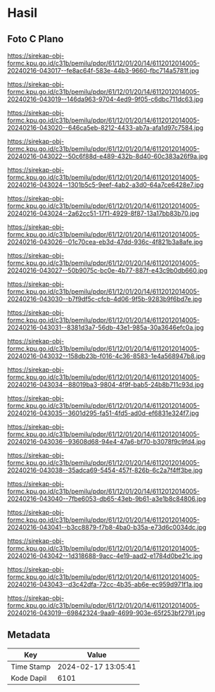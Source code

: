 # Hasil

## Foto C Plano

https://sirekap-obj-formc.kpu.go.id/c31b/pemilu/pdpr/61/12/01/20/14/6112012014005-20240216-043017--fe8ac64f-583e-44b3-9660-fbc714a5781f.jpg

https://sirekap-obj-formc.kpu.go.id/c31b/pemilu/pdpr/61/12/01/20/14/6112012014005-20240216-043019--146da963-9704-4ed9-9f05-c6dbc711dc63.jpg

https://sirekap-obj-formc.kpu.go.id/c31b/pemilu/pdpr/61/12/01/20/14/6112012014005-20240216-043020--646ca5eb-8212-4433-ab7a-afa1d97c7584.jpg

https://sirekap-obj-formc.kpu.go.id/c31b/pemilu/pdpr/61/12/01/20/14/6112012014005-20240216-043022--50c6f88d-e489-432b-8d40-60c383a26f9a.jpg

https://sirekap-obj-formc.kpu.go.id/c31b/pemilu/pdpr/61/12/01/20/14/6112012014005-20240216-043024--1301b5c5-9eef-4ab2-a3d0-64a7ce6428e7.jpg

https://sirekap-obj-formc.kpu.go.id/c31b/pemilu/pdpr/61/12/01/20/14/6112012014005-20240216-043024--2a62cc51-17f1-4929-8f87-13a17bb83b70.jpg

https://sirekap-obj-formc.kpu.go.id/c31b/pemilu/pdpr/61/12/01/20/14/6112012014005-20240216-043026--01c70cea-eb3d-47dd-936c-4f821b3a8afe.jpg

https://sirekap-obj-formc.kpu.go.id/c31b/pemilu/pdpr/61/12/01/20/14/6112012014005-20240216-043027--50b9075c-bc0e-4b77-887f-e43c9b0db660.jpg

https://sirekap-obj-formc.kpu.go.id/c31b/pemilu/pdpr/61/12/01/20/14/6112012014005-20240216-043030--b7f9df5c-cfcb-4d06-9f5b-9283b9f6bd7e.jpg

https://sirekap-obj-formc.kpu.go.id/c31b/pemilu/pdpr/61/12/01/20/14/6112012014005-20240216-043031--8381d3a7-56db-43e1-985a-30a3646efc0a.jpg

https://sirekap-obj-formc.kpu.go.id/c31b/pemilu/pdpr/61/12/01/20/14/6112012014005-20240216-043032--158db23b-f016-4c36-8583-1e4a568947b8.jpg

https://sirekap-obj-formc.kpu.go.id/c31b/pemilu/pdpr/61/12/01/20/14/6112012014005-20240216-043034--88019ba3-9804-4f9f-bab5-24b8b711c93d.jpg

https://sirekap-obj-formc.kpu.go.id/c31b/pemilu/pdpr/61/12/01/20/14/6112012014005-20240216-043035--3601d295-fa51-4fd5-ad0d-ef6831e324f7.jpg

https://sirekap-obj-formc.kpu.go.id/c31b/pemilu/pdpr/61/12/01/20/14/6112012014005-20240216-043036--93608d68-94e4-47a6-bf70-b3078f9c9fd4.jpg

https://sirekap-obj-formc.kpu.go.id/c31b/pemilu/pdpr/61/12/01/20/14/6112012014005-20240216-043038--35adca69-5454-457f-826b-6c2a7f4ff3be.jpg

https://sirekap-obj-formc.kpu.go.id/c31b/pemilu/pdpr/61/12/01/20/14/6112012014005-20240216-043040--7fbe6053-db65-43eb-9b61-a3e1b8c84806.jpg

https://sirekap-obj-formc.kpu.go.id/c31b/pemilu/pdpr/61/12/01/20/14/6112012014005-20240216-043041--b3cc8879-f7b8-4ba0-b35a-e73d6c0034dc.jpg

https://sirekap-obj-formc.kpu.go.id/c31b/pemilu/pdpr/61/12/01/20/14/6112012014005-20240216-043042--1d318688-9acc-4e19-aad2-e1784d0be21c.jpg

https://sirekap-obj-formc.kpu.go.id/c31b/pemilu/pdpr/61/12/01/20/14/6112012014005-20240216-043043--d3c42dfa-72cc-4b35-ab6e-ec959d971f1a.jpg

https://sirekap-obj-formc.kpu.go.id/c31b/pemilu/pdpr/61/12/01/20/14/6112012014005-20240216-043019--69842324-9aa9-4699-903e-65f253bf2791.jpg


## Metadata

| Key        | Value               |
| ---------- | ------------------- |
| Time Stamp | 2024-02-17 13:05:41 |
| Kode Dapil | 6101                |



